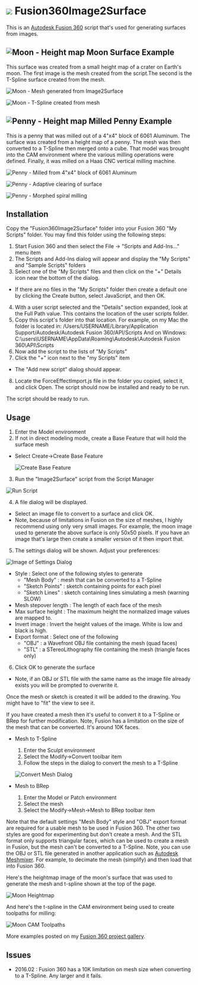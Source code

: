 # ![](./resources/32x32.png) Fusion360Image2Surface

This is an [Autodesk Fusion 360](http://fusion360.autodesk.com/) script that's used for generating surfaces from images.

## ![Moon - Height map](./resources/MoonHeightmap.jpg) Moon Surface Example

This surface was created from a small height map of a crater on Earth's moon. The first image is the mesh created from the script.The second is the T-Spline surface created from the mesh.

![Moon - Mesh generated from Image2Surface](./resources/MoonMesh.png)

![Moon - T-Spline created from mesh](./resources/MoonTSpline.png)

## ![Penny - Height map](./resources/penny_depthmap_500-sm.jpg) Milled Penny Example

This is a penny that was milled out of a 4"x4" block of 6061 Aluminum. The surface was created from a height map of a penny. The mesh was then converted to a T-Spline then merged onto a cube.  That model was brought into the CAM environment where the various milling operations were defined.  Finally, it was milled on a Haas CNC vertical milling machine.

![Penny - Milled from 4"x4" block of 6061 Aluminum](./resources/Penny_CNC_Size_-_IMG_3813-sm.jpg)

![Penny - Adaptive clearing of surface](./resources/Penny_F360CAMAdaptive3D.jpg)

![Penny - Morphed spiral milling](./resources/Penny_F360CAMMorphedSpiral3D.jpg)

## Installation

Copy the "Fusion360Image2Surface" folder into your Fusion 360 "My Scripts" folder. You may find this folder using the following steps:

1. Start Fusion 360 and then select the File -> "Scripts and Add-Ins..." menu item
2. The Scripts and Add-Ins dialog will appear and display the "My Scripts" and "Sample Scripts" folders
3. Select one of the "My Scripts" files and then click on the "+" Details icon near the bottom of the dialog.
  - If there are no files in the "My Scripts" folder then create a default one by clicking the Create button, select JavaScript, and then OK.
4. With a user script selected and the "Details" section expanded, look at the Full Path value.  This contains the location of the user scripts folder.
5. Copy this script's folder into that location.
  For example, on my Mac the folder is located in:
    /Users/USERNAME/Library/Application Support/Autodesk/Autodesk Fusion 360/API/Scripts
  And on Windows:
    C:\users\USERNAME\AppData\Roaming\Autodesk\Autodesk Fusion 360\API\Scripts
6. Now add the script to the lists of "My Scripts"
7. Click the "+" icon next to the "my Scripts" item
  - The "Add new script" dialog should appear.
8. Locate the ForceEffectImport.js file in the folder you copied, select it, and click Open. The script should now be installed and ready to be run.

The script should be ready to run.

## Usage

1. Enter the Model environment
2. If not in direct modeling mode, create a Base Feature that will hold the surface mesh
  - Select Create->Create Base Feature

    ![Create Base Feature](./resources/CreateBaseFeature.png)

3. Run the "Image2Surface" script from the Script Manager

  ![Run Script](./resources/ScriptsAndAdd-Ins.png)

4. A file dialog will be displayed.
  - Select an image file to convert to a surface and click OK.
  - Note, because of limitations in Fusion on the size of meshes, I highly recommend using only very small images. For example, the moon image used to generate the above surface is only 50x50 pixels. If you have an image that's large then create a smaller version of it then import that.

5. The settings dialog will be shown.  Adjust your preferences:

  ![Image of Settings Dialog](./resources/SettingsDialog.png)

  - Style : Select one of the following styles to generate
    - "Mesh Body" : mesh that can be converted to a T-Spline
    - "Sketch Points" : sketch containing points for each pixel
    - "Sketch Lines" : sketch containing lines simulating a mesh (warning SLOW)
  - Mesh stepover length : The length of each face of the mesh
  - Max surface height : The maximum height the normalized image values are mapped to.
  - Invert image : Invert the height values of the image.  White is low and black is high.
  - Export format : Select one of the following
    - "OBJ" : a Wavefront OBJ file containing the mesh (quad faces)
    - "STL" : a STereoLithography file containing the mesh (triangle faces only)
6. Click OK to generate the surface
  - Note, if an OBJ or STL file with the same name as the image file already exists you will be prompted to overwrite it.

Once the mesh or sketch is created it will be added to the drawing. You might have to "fit" the view to see it.

If you have created a mesh then it's useful to convert it to a T-Spline or BRep for further modification.  Note, Fusion has a limitation on the size of the mesh that can be converted.  It's around 10K faces.

- Mesh to T-Spline

  1. Enter the Sculpt environment
  2. Select the Modify->Convert toolbar item
  3. Follow the steps in the dialog to convert the mesh to a T-Spline

    ![Convert Mesh Dialog](./resources/ConvertMeshToTSpline.png)

- Mesh to BRep

  1. Enter the Model or Patch environment
  2. Select the mesh
  3. Select the Modify->Mesh->Mesh to BRep toolbar item

Note that the default settings "Mesh Body" style and "OBJ" export format are required for a usable mesh to be used in Fusion 360.  The other two styles are good for experimenting but don't create a mesh.  And the STL format only supports triangular faces, which can be used to create a mesh in Fusion, but the mesh can't be converted to a T-Spline. Note, you can use the OBJ or STL file generated in another application such as [Autodesk Meshmixer](http://www.meshmixer.com/). For example, to decimate the mesh (simplify) and then load that into Fusion 360.

Here's the heightmap image of the moon's surface that was used to generate the mesh and t-spline shown at the top of the page.

![Moon Heightmap](./resources/MoonHeightmap.jpg)

And here's the t-spline in the CAM environment being used to create toolpaths for milling:

![Moon CAM Toolpaths](./resources/MoonCAMToolpaths.png)

More examples posted on my [Fusion 360 project gallery](https://fusion360.autodesk.com/users/hans-kellner).

## Issues

- 2016.02 : Fusion 360 has a 10K limitation on mesh size when converting to a T-Spline.  Any larger and it fails.
